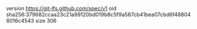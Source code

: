 version https://git-lfs.github.com/spec/v1
oid sha256:379682ccaa23c21a99120bd019b8c5f9a587cb41bea07cbd6f488048016c4543
size 306
